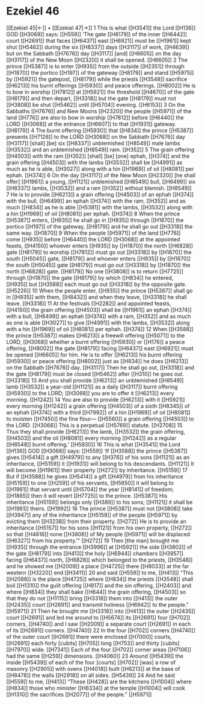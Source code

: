 # Ezekiel 46
[[Ezekiel 45|←]] • [[Ezekiel 47|→]]
1 This is what [[H3541]] the Lord [[H136]] GOD [[H3069]] says: [[H559]] ‘The gate [[H8179]] of the inner [[H6442]] court [[H2691]] that faces [[H6437]] east [[H6921]] must be [[H1961]] kept shut [[H5462]] during the six [[H8337]] days [[H3117]] of work, [[H4639]] but on the Sabbath [[H7676]] day [[H3117]] [and] [[H6605]] on the day [[H3117]] of the New Moon [[H2320]] it shall be opened. [[H6605]] 
2 The prince [[H5387]] is to enter [[H935]] from the outside [[H2351]] through [[H1870]] the portico [[H197]] of the gateway [[H8179]] and stand [[H5975]] by [[H5921]] the gatepost, [[H8179]] while the priests [[H3548]] sacrifice [[H6213]] his burnt offerings [[H5930]] and peace offerings. [[H8002]] He is to bow in worship [[H7812]] at [[H5921]] the threshold [[H4670]] of the gate [[H8179]] and then depart, [[H3318]] but the gate [[H8179]] must not [[H3808]] be shut [[H5462]] until [[H5704]] evening. [[H6153]] 
3 On the Sabbaths [[H7676]] and New Moons [[H2320]] the people [[H5971]] of the land [[H776]] are also to bow in worship [[H7812]] before [[H6440]] the LORD [[H3068]] at the entrance [[H6607]] to that [[H1931]] gateway. [[H8179]] 
4 The burnt offering [[H5930]] that [[H834]] the prince [[H5387]] presents [[H7126]] to the LORD [[H3068]] on the Sabbath [[H7676]] day [[H3117]] [shall] [be] six [[H8337]] unblemished [[H8549]] male lambs [[H3532]] and an unblemished [[H8549]] ram. [[H352]] 
5 The grain offering [[H4503]] with the ram [[H352]] [shall] [be] [one] ephah, [[H374]] and the grain offering [[H4503]] with the lambs [[H3532]] shall be [[H4991]] as much as he is able, [[H3027]] along with a hin [[H1969]] of oil [[H8081]] per ephah. [[H374]] 
6 On the day [[H3117]] of the New Moon [[H2320]] [he shall offer] [[H1961]] a young, [[H1121]] unblemished [[H8549]] bull, [[H6499]] six [[H8337]] lambs, [[H3532]] and a ram [[H352]] without blemish. [[H8549]] 
7 He is to provide [[H6213]] a grain offering [[H4503]] of an ephah [[H374]] with the bull, [[H6499]] an ephah [[H374]] with the ram, [[H352]] and as much [[H834]] as he is able [[H5381]] with the lambs, [[H3532]] along with a hin [[H1969]] of oil [[H8081]] per ephah. [[H374]] 
8 When the prince [[H5387]] enters, [[H935]] he shall go in [[H935]] through [[H1870]] the portico [[H197]] of the gateway, [[H8179]] and he shall go out [[H3318]] the same way. [[H1870]] 
9 When the people [[H5971]] of the land [[H776]] come [[H935]] before [[H6440]] the LORD [[H3068]] at the appointed feasts, [[H4150]] whoever enters [[H935]] by [[H1870]] the north [[H6828]] gate [[H8179]] to worship [[H7812]] must go out [[H3318]] by [[H1870]] the south [[H5045]] gate, [[H8179]] and whoever enters [[H935]] by [[H1870]] the south [[H5045]] gate [[H8179]] must go out [[H3318]] by [[H1870]] the north [[H6828]] gate. [[H8179]] No one [[H3808]] is to return [[H7725]] through [[H1870]] the gate [[H8179]] by which [[H834]] he entered, [[H935]] but [[H3588]] each must go out [[H3318]] by the opposite gate. [[H5226]] 
10 When the people enter, [[H935]] the prince [[H5387]] shall go in [[H935]] with them, [[H8432]] and when they leave, [[H3318]] he shall leave. [[H3318]] 
11 At the festivals [[H2282]] and appointed feasts, [[H4150]] the grain offering [[H4503]] shall be [[H1961]] an ephah [[H374]] with a bull, [[H6499]] an ephah [[H374]] with a ram, [[H352]] and as much as one is able [[H3027]] to give [[H4991]] with the lambs, [[H3532]] along with a hin [[H1969]] of oil [[H8081]] per ephah. [[H374]] 
12 When [[H3588]] the prince [[H5387]] makes [[H6213]] a freewill offering [[H5071]] to the LORD, [[H3068]] whether a burnt offering [[H5930]] or [[H176]] a peace offering, [[H8002]] the gate [[H8179]] facing [[H6437]] east [[H6921]] must be opened [[H6605]] for him.  He is to offer [[H6213]] his burnt offering [[H5930]] or peace offering [[H8002]] just as [[H834]] he does [[H6213]] on the Sabbath [[H7676]] day. [[H3117]] Then he shall go out, [[H3318]] and the gate [[H8179]] must be closed [[H5462]] after [[H310]] he goes out. [[H3318]] 
13 And you shall provide [[H6213]] an unblemished [[H8549]] lamb [[H3532]] a year-old [[H1121]] as a daily [[H3117]] burnt offering [[H5930]] to the LORD; [[H3068]] you are to offer it [[H6213]] every morning. [[H1242]] 
14 You are also to provide [[H6213]] with it [[H5921]] every morning [[H1242]] a grain offering [[H4503]] of a sixth [[H8345]] of an ephah [[H374]] with a third [[H7992]] of a hin [[H1969]] of oil [[H8081]] to moisten [[H7450]] the fine flour— [[H5560]] a grain offering [[H4503]] to the LORD. [[H3068]] This is a perpetual [[H5769]] statute. [[H2708]] 
15 Thus they shall provide [[H6213]] the lamb, [[H3532]] the grain offering, [[H4503]] and the oil [[H8081]] every morning [[H1242]] as a regular [[H8548]] burnt offering.’ [[H5930]] 
16 This is what [[H3541]] the Lord [[H136]] GOD [[H3068]] says: [[H559]] ‘If [[H3588]] the prince [[H5387]] gives [[H5414]] a gift [[H4979]] to any [[H376]] of his sons [[H1121]] as an inheritance, [[H5159]] it [[H1931]] will belong to his descendants. [[H1121]] It will become [[H1961]] their property [[H272]] by inheritance. [[H5159]] 
17 But if [[H3588]] he gives [[H5414]] a gift [[H4979]] from his inheritance [[H5159]] to one [[H259]] of his servants, [[H5650]] it will belong to [[H1961]] that servant until [[H5704]] the year [[H8141]] of freedom; [[H1865]] then it will revert [[H7725]] to the prince. [[H5387]] His inheritance [[H5159]] belongs only [[H389]] to his sons; [[H1121]] it shall be [[H1961]] theirs. [[H1992]] 
18 The prince [[H5387]] must not [[H3808]] take [[H3947]] any of the inheritance [[H5159]] of the people [[H5971]] by evicting them [[H3238]] from their property. [[H272]] He is to provide an inheritance [[H5157]] for his sons [[H1121]] from his own property, [[H272]] so that [[H4616]] none [[H3808]] of My people [[H5971]] will be displaced [[H6327]] from his property.’” [[H272]] 
19 Then [the man] brought me [[H935]] through the entrance [[H3996]] at [[H5921]] the side [[H3802]] of the gate [[H8179]] into [[H413]] the holy [[H6944]] chambers [[H3957]] facing [[H6437]] north, [[H6828]] which belonged to the priests, [[H3548]] and he showed me [[H2009]] a place [[H4725]] there [[H8033]] at the far western [[H3220]] end [[H3411]] 
20 and said [[H559]] to me, [[H413]] “This [[H2088]] is the place [[H4725]] where [[H834]] the priests [[H3548]] shall boil [[H1310]] the guilt offering [[H817]] and the sin offering, [[H2403]] and where [[H834]] they shall bake [[H644]] the grain offering, [[H4503]] so that they do not [[H1115]] bring [[H3318]] them into [[H413]] the outer [[H2435]] court [[H2691]] and transmit holiness [[H6942]] to the people.” [[H5971]] 
21 Then he brought me [[H3318]] into [[H413]] the outer [[H2435]] court [[H2691]] and led me around to [[H5674]] its [[H2691]] four [[H702]] corners, [[H4740]] and I saw [[H2009]] a separate court [[H2691]] in each of its [[H2691]] corners. [[H4740]] 
22 In the four [[H702]] corners [[H4740]] of the outer court [[H2691]] there were enclosed [[H7000]] courts, [[H2691]] each forty [cubits] [[H705]] long [[H753]] and thirty [cubits] [[H7970]] wide. [[H7341]] Each of the four [[H702]] corner areas [[H7106]] had the same [[H259]] dimensions. [[H4060]] 
23 Around [[H5439]] the inside [[H5439]] of each  of the four [courts] [[H702]] [was] a row of masonry [[H2905]] with ovens [[H4018]] built [[H6213]] at the base of [[H8478]] the walls [[H2918]] on all sides. [[H5439]] 
24 And he said [[H559]] to me, [[H413]] “These [[H428]] are the kitchens [[H1004]] where [[H834]] those who minister [[H8334]] at the temple [[H1004]] will cook [[H1310]] the sacrifices [[H2077]] of the people.” [[H5971]] 

